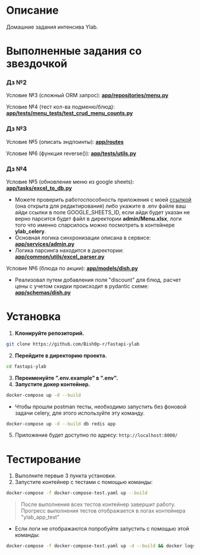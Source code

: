 <h1>Описание</h1>

Домашние задания интенсива Ylab.

<h1>Выполненные задания со звездочкой</h1>


<h3>Дз №2</h3>

Условие №3 (сложный ORM запрос): [**app/repositories/menu.py**](https://github.com/Bish0p-r/fastapi-ylab/blob/master/app/repositories/menu.py)

Условие №4 (тест кол-ва подменю/блюд): [**app/tests/menu_tests/test_crud_menu_counts.py**](https://github.com/Bish0p-r/fastapi-ylab/blob/master/app/tests/menu_tests/test_crud_menu_counts.py)


<h3>Дз №3</h3>

Условие №5 (описать эндпоинты): [**app/routes**](https://github.com/Bish0p-r/fastapi-ylab/tree/master/app/routes)

Условие №6 (функция reverse()): [**app/tests/utils.py**](https://github.com/Bish0p-r/fastapi-ylab/blob/master/app/tests/utils.py)


<h3>Дз №4</h3>

Условие №5 (обновление меню из google sheets): [**app/tasks/excel_to_db.py**](https://github.com/Bish0p-r/fastapi-ylab/blob/master/app/tasks/excel_to_db.py)
* Можете проверить работоспособность приложения с моей [ссылкой](https://docs.google.com/spreadsheets/d/1LRTFejM3Po-I5i6moHvloF_yhmKUsTW8/edit#gid=1700880523) (она открыта для редактирования) либо укажите в .env файле ваш айди ссылки в поле GOOGLE_SHEETS_ID, если айди будет указан не верно парсится будет файл в директории **admin/Menu.xlsx**, логи того что именно спарсилось можно посмотреть в контейнере **ylab_celery**.
* Основная логика синхронизации описана в сервисе: [**app/services/admin.py**](https://github.com/Bish0p-r/fastapi-ylab/blob/master/app/services/admin.py)
* Логика парсинга находится в директории: [**app/common/utils/excel_parser.py**](https://github.com/Bish0p-r/fastapi-ylab/blob/master/app/common/utils/excel_parser.py)

Условие №6 (блюда по акции): [**app/models/dish.py**](https://github.com/Bish0p-r/fastapi-ylab/blob/master/app/models/dish.py#L18)
* Реализовал путем добавления поля "discount" для блюд, расчет цены с учетом скидки происходит в pydantic схеме: [**app/schemas/dish.py**](https://github.com/Bish0p-r/fastapi-ylab/blob/master/app/schemas/dish.py#L27)


<h1>Установка</h1>

1. **Клонируйте репозиторий.**
```bash
git clone https://github.com/Bish0p-r/fastapi-ylab
```
2. **Перейдите в директорию проекта.**
```bash
cd fastapi-ylab
```
3. **Переименуйте ".env.example" в ".env".**
4. **Запустите докер контейнер.**
```bash
docker-compose up -d --build
```
* Чтобы прошли postman тесты, необходимо запустить без фоновой задачи celery, для этого используйте эту команду.
```bash
docker-compose up -d --build db redis app
```
5. Приложение будет доступно по адресу: `http://localhost:8000/`

<h1>Тестирование</h1>

1. Выполните первые 3 пункта установки.
2. Запустите контейнер с тестами с помощью команды:
```bash
docker-compose -f docker-compose-test.yaml up --build
```
>После выполнения всех тестов контейнер завершит работу.
> Прогресс выполнения тестов отображается в логах контейнера "ylab_app_test"

* Если логи не отображаются попробуйте запустить с помощью этой команды:

```bash
docker-compose -f docker-compose-test.yaml up -d --build && docker logs --follow ylab_app_test
```
